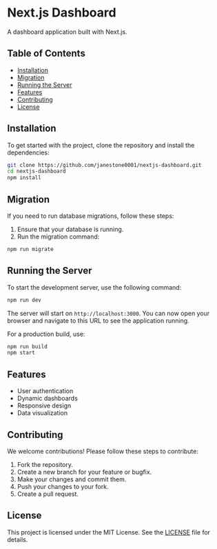 # Next.js Dashboard

A dashboard application built with Next.js.

## Table of Contents

- [Installation](#installation)
- [Migration](#migration)
- [Running the Server](#running-the-server)
- [Features](#features)
- [Contributing](#contributing)
- [License](#license)

## Installation

To get started with the project, clone the repository and install the dependencies:

```bash
git clone https://github.com/janestone0001/nextjs-dashboard.git
cd nextjs-dashboard
npm install
```

## Migration

If you need to run database migrations, follow these steps:

1. Ensure that your database is running.
2. Run the migration command:

```bash
npm run migrate
```

## Running the Server

To start the development server, use the following command:

```bash
npm run dev
```

The server will start on `http://localhost:3000`. You can now open your browser and navigate to this URL to see the application running.

For a production build, use:

```bash
npm run build
npm start
```

## Features

- User authentication
- Dynamic dashboards
- Responsive design
- Data visualization

## Contributing

We welcome contributions! Please follow these steps to contribute:

1. Fork the repository.
2. Create a new branch for your feature or bugfix.
3. Make your changes and commit them.
4. Push your changes to your fork.
5. Create a pull request.

## License

This project is licensed under the MIT License. See the [LICENSE](LICENSE) file for details.
